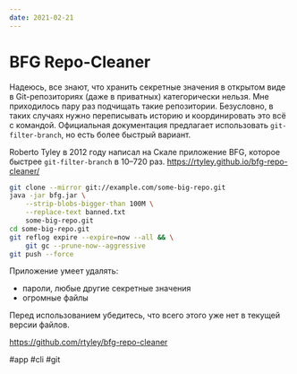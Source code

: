 ```yaml
---
date: 2021-02-21
---
```


# BFG Repo-Cleaner

Надеюсь, все знают, что хранить секретные значения в открытом виде в Git-репозиториях (даже в приватных) категорически нельзя. Мне приходилось пару раз подчищать такие репозитории. Безусловно, в таких случаях нужно переписывать историю и координировать это всё с командой. Официальная документация предлагает использовать `git-filter-branch`, но есть более быстрый вариант.

Roberto Tyley в 2012 году написал на Скале приложение BFG, которое быстрее `git-filter-branch` в 10–720 раз.
https://rtyley.github.io/bfg-repo-cleaner/

```bash
git clone --mirror git://example.com/some-big-repo.git
java -jar bfg.jar \
    --strip-blobs-bigger-than 100M \
    --replace-text banned.txt
    some-big-repo.git
cd some-big-repo.git
git reflog expire --expire=now --all && \
    git gc --prune-now--aggressive
git push --force
```

Приложение умеет удалять:

- пароли, любые другие секретные значения
- огромные файлы

Перед использованием убедитесь, что всего этого уже нет в текущей версии файлов.

https://github.com/rtyley/bfg-repo-cleaner

#app #cli #git
